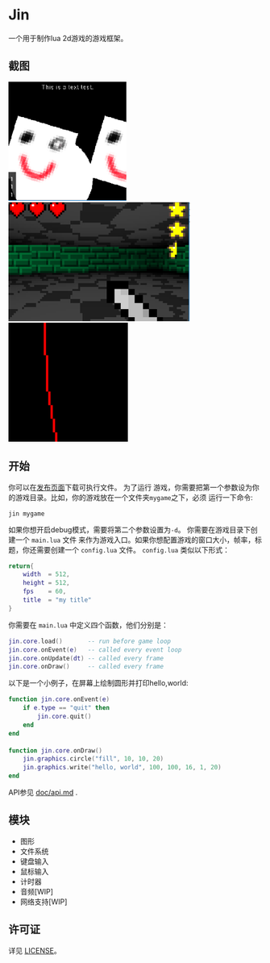 # Jin 

一个用于制作lua 2d游戏的游戏框架。

## 截图   
![doc/screenshot/a.png](doc/screenshot/a.png) 
![doc/screenshot/b.png](doc/screenshot/b.png) 
![doc/screenshot/c.gif](doc/screenshot/c.gif) 

## 开始    
你可以在[发布页面](https://github.com/neonum/jin/releases)下载可执行文件。 为了运行
游戏，你需要把第一个参数设为你的游戏目录。比如，你的游戏放在一个文件夹`mygame`之下，必须
运行一下命令:     

```batch    
jin mygame
```    
    
如果你想开启debug模式，需要将第二个参数设置为`-d`。 你需要在游戏目录下创建一个 `main.lua` 文件
来作为游戏入口。如果你想配置游戏的窗口大小，帧率，标题，你还需要创建一个 `config.lua` 文件。
 `config.lua` 类似以下形式：     

```lua     
return{
    width  = 512, 
    height = 512, 
    fps    = 60, 
    title  = "my title"
}
```
    
你需要在 `main.lua` 中定义四个函数，他们分别是：        

```lua     
jin.core.load()       -- run before game loop 
jin.core.onEvent(e)   -- called every event loop 
jin.core.onUpdate(dt) -- called every frame 
jin.core.onDraw()     -- called every frame 
```

以下是一个小例子，在屏幕上绘制圆形并打印hello,world: 

```lua 
function jin.core.onEvent(e) 
    if e.type == "quit" then 
        jin.core.quit() 
    end 
end 

function jin.core.onDraw() 
    jin.graphics.circle("fill", 10, 10, 20)
    jin.graphics.write("hello, world", 100, 100, 16, 1, 20)
end 
```

API参见 [doc/api.md](doc/api.md) .

## 模块   
* 图形 
* 文件系统 
* 键盘输入 
* 鼠标输入 
* 计时器 
* 音频[WIP]
* 网络支持[WIP]

## 许可证
详见 [LICENSE](LICENSE)。



